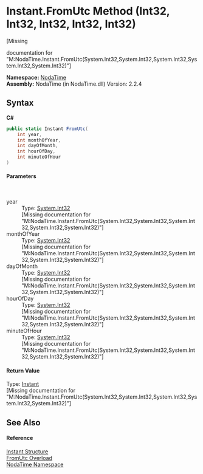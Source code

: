 # Instant.FromUtc Method (Int32, Int32, Int32, Int32, Int32)
 

\[Missing <summary> documentation for "M:NodaTime.Instant.FromUtc(System.Int32,System.Int32,System.Int32,System.Int32,System.Int32)"\]

**Namespace:**&nbsp;<a href="N_NodaTime">NodaTime</a><br />**Assembly:**&nbsp;NodaTime (in NodaTime.dll) Version: 2.2.4

## Syntax

**C#**<br />
``` C#
public static Instant FromUtc(
	int year,
	int monthOfYear,
	int dayOfMonth,
	int hourOfDay,
	int minuteOfHour
)
```


#### Parameters
&nbsp;<dl><dt>year</dt><dd>Type: <a href="http://msdn2.microsoft.com/en-us/library/td2s409d" target="_blank">System.Int32</a><br />\[Missing <param name="year"/> documentation for "M:NodaTime.Instant.FromUtc(System.Int32,System.Int32,System.Int32,System.Int32,System.Int32)"\]</dd><dt>monthOfYear</dt><dd>Type: <a href="http://msdn2.microsoft.com/en-us/library/td2s409d" target="_blank">System.Int32</a><br />\[Missing <param name="monthOfYear"/> documentation for "M:NodaTime.Instant.FromUtc(System.Int32,System.Int32,System.Int32,System.Int32,System.Int32)"\]</dd><dt>dayOfMonth</dt><dd>Type: <a href="http://msdn2.microsoft.com/en-us/library/td2s409d" target="_blank">System.Int32</a><br />\[Missing <param name="dayOfMonth"/> documentation for "M:NodaTime.Instant.FromUtc(System.Int32,System.Int32,System.Int32,System.Int32,System.Int32)"\]</dd><dt>hourOfDay</dt><dd>Type: <a href="http://msdn2.microsoft.com/en-us/library/td2s409d" target="_blank">System.Int32</a><br />\[Missing <param name="hourOfDay"/> documentation for "M:NodaTime.Instant.FromUtc(System.Int32,System.Int32,System.Int32,System.Int32,System.Int32)"\]</dd><dt>minuteOfHour</dt><dd>Type: <a href="http://msdn2.microsoft.com/en-us/library/td2s409d" target="_blank">System.Int32</a><br />\[Missing <param name="minuteOfHour"/> documentation for "M:NodaTime.Instant.FromUtc(System.Int32,System.Int32,System.Int32,System.Int32,System.Int32)"\]</dd></dl>

#### Return Value
Type: <a href="T_NodaTime_Instant">Instant</a><br />\[Missing <returns> documentation for "M:NodaTime.Instant.FromUtc(System.Int32,System.Int32,System.Int32,System.Int32,System.Int32)"\]

## See Also


#### Reference
<a href="T_NodaTime_Instant">Instant Structure</a><br /><a href="Overload_NodaTime_Instant_FromUtc">FromUtc Overload</a><br /><a href="N_NodaTime">NodaTime Namespace</a><br />